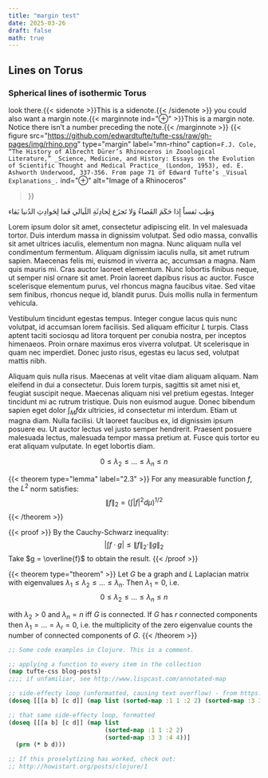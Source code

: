 ```yaml
---
title: "margin test"
date: 2025-03-26
draft: false
math: true
---
```



## Lines on Torus
### Spherical lines of isothermic Torus

look there.{{< sidenote >}}This is a sidenote.{{< /sidenote >}}
you could also want a margin note.{{< marginnote ind="⊕" >}}This is a margin note. Notice there isn’t a number preceding the note.{{< /marginnote >}}
{{< figure
  src="https://github.com/edwardtufte/tufte-css/raw/gh-pages/img/rhino.png"
  type="margin"
  label="mn-rhino"
  caption=`F.J. Cole, “The History of Albrecht Dürer’s Rhinoceros in Zooological Literature,” _Science, Medicine, and History: Essays on the Evolution of Scientific Thought and Medical Practice_ (London, 1953), ed. E. Ashworth Underwood, 337-356. From page 71 of Edward Tufte’s _Visual Explanations_.`
  ind="⊕"
  alt="Image of a Rhinoceros"
>}}


وَطِب نَفساً إِذا حَكَمَ القَضاءُ
وَلا تَجزَع لِحادِثَةِ اللَيالي
فَما لِحَوادِثِ الدُنيا بَقاء

Lorem ipsum dolor sit amet, consectetur adipiscing elit. In vel malesuada tortor. Duis interdum massa in dignissim volutpat. Sed odio massa, convallis sit amet ultrices iaculis, elementum non magna. Nunc aliquam nulla vel condimentum fermentum. Aliquam dignissim iaculis nulla, sit amet rutrum sapien. Maecenas felis mi, euismod in viverra ac, accumsan a magna. Nam quis mauris mi. Cras auctor laoreet elementum. Nunc lobortis finibus neque, ut semper nisl ornare sit amet. Proin laoreet dapibus risus ac auctor. Fusce scelerisque elementum purus, vel rhoncus magna faucibus vitae. Sed vitae sem finibus, rhoncus neque id, blandit purus. Duis mollis nulla in fermentum vehicula.

Vestibulum tincidunt egestas tempus. Integer congue lacus quis nunc volutpat, id accumsan lorem facilisis. Sed aliquam efficitur $L$ turpis. Class aptent taciti sociosqu ad litora torquent per conubia nostra, per inceptos himenaeos. Proin ornare maximus eros viverra volutpat. Ut scelerisque in quam nec imperdiet. Donec justo risus, egestas eu lacus sed, volutpat mattis nibh.

Aliquam quis nulla risus. Maecenas at velit vitae diam aliquam aliquam. Nam eleifend in dui a consectetur. Duis lorem turpis, sagittis sit amet nisi et, feugiat suscipit neque. Maecenas aliquam nisi vel pretium egestas. Integer tincidunt mi ac rutrum tristique. Duis non euismod augue. Donec bibendum sapien eget dolor $\int_{M} f \text{d}x$ ultricies, id consectetur mi interdum. Etiam ut magna diam. Nulla facilisi. Ut laoreet faucibus ex, id dignissim ipsum posuere eu. Ut auctor lectus vel justo semper hendrerit. Praesent posuere malesuada lectus, malesuada tempor massa pretium at. Fusce quis tortor eu erat aliquam vulputate. In eget lobortis diam.

$$
0 \leq \lambda_{2} \leq \dots \leq \lambda_{n} \leq n
$$

{{< theorem type="lemma" label="2.3" >}}
For any measurable function $f$, the $L^2$ norm satisfies:
$$ \|f\|_2 = \left( \int |f|^2 d\mu \right)^{1/2} $$
{{< /theorem >}}

{{< proof >}}
By the Cauchy-Schwarz inequality:
$$ \left| \int f \cdot g \right| \leq \|f\|_2 \cdot \|g\|_2 $$
Take $g = \overline{f}$ to obtain the result.
{{< /proof >}}

{{< theorem type="theorem" >}}
Let $G$ be a graph and $L$ Laplacian matrix with eigenvalues $\lambda_{1} \leq \lambda_{2} \leq \dots \leq \lambda_{n}$. Then $\lambda_{1} = 0$, i.e.
$$
0 \leq \lambda_{2} \leq \dots \leq \lambda_{n} \leq n
$$

with $\lambda_{2} > 0$ and $\lambda_{n} = n$ iff $G$ is connected.
If $G$ has $r$ connected components then $\lambda_{1} = \dots = \lambda_{r} = 0$, i.e. the multiplicity of the zero eigenvalue counts the number of connected components of $G$.
{{< /theorem >}}

```Clojure
;; Some code examples in Clojure. This is a comment.

;; applying a function to every item in the collection
(map tufte-css blog-posts)
;;;; if unfamiliar, see http://www.lispcast.com/annotated-map

;; side-effecty loop (unformatted, causing text overflow) - from https://clojuredocs.org/clojure.core/doseq
(doseq [[[a b] [c d]] (map list (sorted-map :1 1 :2 2) (sorted-map :3 3 :4 4))] (prn (* b d)))

;; that same side-effecty loop, formatted
(doseq [[[a b] [c d]] (map list
                           (sorted-map :1 1 :2 2)
                           (sorted-map :3 3 :4 4))]
  (prn (* b d)))

;; If this proselytizing has worked, check out:
;; http://howistart.org/posts/clojure/1
```
